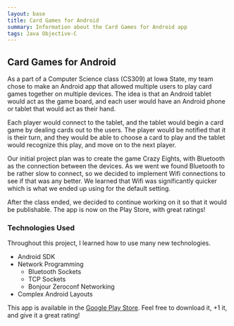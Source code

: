 ```yaml
---
layout: base
title: Card Games for Android
summary: Information about the Card Games for Android app
tags: Java Objective-C
---
```


## Card Games for Android

As a part of a Computer Science class (CS309) at Iowa State, my team chose to make an Android app that allowed multiple users to play card games together on multiple devices. The idea is that an Android tablet would act as the game board, and each user would have an Android phone or tablet that would act as their hand.

Each player would connect to the tablet, and the tablet would begin a card game by dealing cards out to the users. The player would be notified that it is their turn, and they would be able to choose a card to play and the tablet would recognize this play, and move on to the next player.

Our initial project plan was to create the game Crazy Eights, with Bluetooth as the connection between the devices. As we went we found Bluetooth to be rather slow to connect, so we decided to implement Wifi connections to see if that was any better. We learned that Wifi was significantly quicker which is what we ended up using for the default setting.

After the class ended, we decided to continue working on it so that it would be publishable. The app is now on the Play Store, with great ratings!

### Technologies Used

Throughout this project, I learned how to use many new technologies.

* Android SDK
* Network Programming
    * Bluetooth Sockets
    * TCP Sockets
    * Bonjour Zeroconf Networking
* Complex Android Layouts

This app is available in the [Google Play Store](https://play.google.com/store/apps/details?id=com.worthwhilegames.cardgames). Feel free to download it, +1 it, and give it a great rating!
